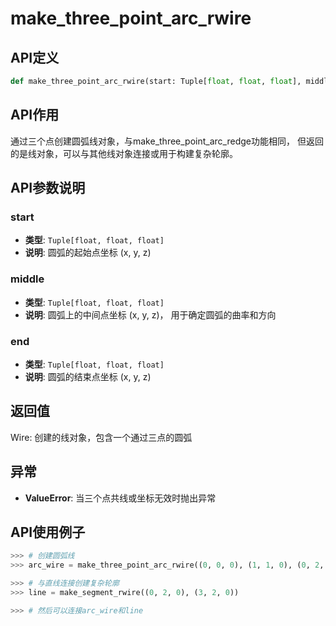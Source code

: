 # make_three_point_arc_rwire

## API定义

```python
def make_three_point_arc_rwire(start: Tuple[float, float, float], middle: Tuple[float, float, float], end: Tuple[float, float, float]) -> Wire
```

## API作用

通过三个点创建圆弧线对象，与make_three_point_arc_redge功能相同，
但返回的是线对象，可以与其他线对象连接或用于构建复杂轮廓。

## API参数说明

### start

- **类型**: `Tuple[float, float, float]`
- **说明**: 圆弧的起始点坐标 (x, y, z)

### middle

- **类型**: `Tuple[float, float, float]`
- **说明**: 圆弧上的中间点坐标 (x, y, z)， 用于确定圆弧的曲率和方向

### end

- **类型**: `Tuple[float, float, float]`
- **说明**: 圆弧的结束点坐标 (x, y, z)

## 返回值

Wire: 创建的线对象，包含一个通过三点的圆弧

## 异常

- **ValueError**: 当三个点共线或坐标无效时抛出异常

## API使用例子

```python
>>> # 创建圆弧线
>>> arc_wire = make_three_point_arc_rwire((0, 0, 0), (1, 1, 0), (0, 2, 0))

>>> # 与直线连接创建复杂轮廓
>>> line = make_segment_rwire((0, 2, 0), (3, 2, 0))

>>> # 然后可以连接arc_wire和line
```
